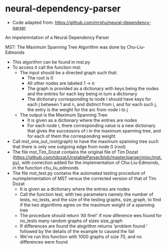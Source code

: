 # neural-dependency-parser
* Code adapted from: https://github.com/mrshu/neural-dependency-parser

An impelemntation of a Neural Dependency Parser

MST:
The Maximum Spanning Tree Algorithm was done by Chu-Liu-Edmonds
  - This algorithm can be found in mst.py
  - To access it call the function mst:
      - The input should be a directed graph such that:
          - The root is 0
          - All other nodes are labeled 1 -> n
          - The graph is provided as a dictionary with keys being the nodes and the entries for each key being in turn a dictionary
          - The dictionary corresponding to node i should have keys for each j between 1 and n, and distinct from i, and for each such j, the entry is the weight for the arc from node i to j
      - The output is the Maximum Spanning Tree:
          - It is given as a dictionary where the entries are nodes
          - For each node i, there corresponding value is a new dictionary that gives the successors of i in the maximum spanning tree, and for each of them the corresponding weight
  - Call mst_one_out_root(graph) to have the  maximum spanning tree such that there is only one outgoing edge from node 0 (root)
  - The file mst_Tim_Dozat contains the original file of Tim Dozat (https://github.com/tdozat/UnstableParser/blob/master/parser/misc/mst.py), with correction added for the implementation of Chu-Liu-Edmonds, in the function chu_liu_edmonds
  - The file mst_test.py contains the automated testing procedure of ourimplementation of MST versus the corrected version of that of Tim Dozat
      - It is given as a dictionary where the entries are nodes
      - Call the function test, with two parameters namely the number of tests, no_tests, and the size of the testing graphs, size_graph, to find if the two algorithms agree on the maximum weight of a spanning tree
      - The procedure should return 'All fine!' if now diference wes found for no_tests many random graphs of sizes size_graph
      - If differences are found the alogrithm returns 'problem found:' followed by the details of the example to caused the fail
      - We've run this function with 1000 graphs of size 70, and no differences were found
